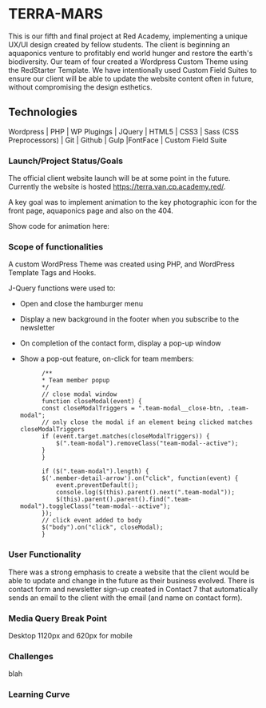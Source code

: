# TERRA-MARS

This is our fifth and final project at Red Academy, implementing a unique UX/UI design created by fellow students. The client is beginning an aquaponics venture to profitably end world hunger and restore the earth's biodiversity. Our team of four created a Wordpress Custom Theme using the RedStarter Template. We have intentionally used Custom Field Suites to ensure our client will be able to update the website content often in future, without compromising the design esthetics.

## Technologies
Wordpress | PHP | WP Plugings | JQuery | HTML5 | CSS3 | Sass (CSS Preprocessors) | Git | Github | Gulp |FontFace | Custom Field Suite

### Launch/Project Status/Goals
The official client website launch will be at some point in the future. Currently the website is hosted https://terra.van.cp.academy.red/. 

A key goal was to implement animation to the key photographic icon for the front page, aquaponics page and also on the 404.

Show code for animation here:

### Scope of functionalities
A custom WordPress Theme was created using PHP, and WordPress Template Tags and Hooks.

J-Query functions were used to: 

- Open and close the hamburger menu
- Display a new background in the footer when you subscribe to the newsletter
- On completion of the contact form, display a pop-up window
- Show a pop-out feature, on-click for team members:

            /**
            * Team member popup
            */
            // close modal window
            function closeModal(event) {
            const closeModalTriggers = ".team-modal__close-btn, .team-modal";
            // only close the modal if an element being clicked matches closeModalTriggers
            if (event.target.matches(closeModalTriggers)) {
                $(".team-modal").removeClass("team-modal--active");
            }
            }

            if ($(".team-modal").length) {
            $('.member-detail-arrow').on("click", function(event) {
                event.preventDefault();
                console.log($(this).parent().next(".team-modal"));
                $(this).parent().parent().find(".team-modal").toggleClass("team-modal--active");
            });
            // click event added to body
            $("body").on("click", closeModal);
            }


### User Functionality
There was a strong emphasis to create a website that the client would be able to update and change in the future as their business evolved.  There is contact form and newsletter sign-up created in Contact 7 that automatically sends an email to the client with the email (and name on contact form).

### Media Query Break Point

Desktop 1120px and 620px for mobile

### Challenges

blah

### Learning Curve